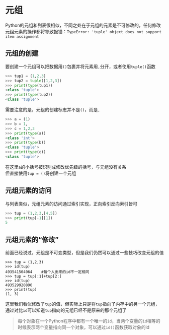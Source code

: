 # 元组

Python的元组和列表很相似，不同之处在于元组的元素是不可修改的，任何修改元组元素的操作都将导致报错：`TypeError: 'tuple' object does not support item assignment`

## 元组的创建

要创建一个元组可以把数据用`()`包裹并将元素用`,`分开，或者使用`tuple()`函数
```python
>>> tup1 = (1,2,3)
>>> tup2 = tuple([1,2,3])
>>> print(type(tup1))
<class 'tuple'>
>>> print(type(tup2))
<class 'tuple'>
```

需要注意的是，元组的创建标志并不是`()`，而是`,`
```python
>>> a = (1)
>>> b = 1,
>>> c = 1,2,3
>>> print(type(a))
<class 'int'>
>>> print(type(b))
<class 'tuple'>
>>> print(type(c))
<class 'tuple'>
```
在这里`a`的小括号被识别成修改优先级的括号，与元组没有关系<br>
但直接使用`tup = ()`将创建一个元组

## 元组元素的访问

与列表类似，元组元素的访问通过索引实现，正向索引反向索引皆可
```python
>>> tup = (1,2,3,[4,5])
>>> print(tup[-1][1])
5
```
## 元组元素的“修改”

前面已经说过，元组是不可变类型，但是我们仍然可以通过一些技巧改变元组的值

```
>>> tup = (1,2,3)
>>> id(tup)
493541504064    #每个人出来的id不一定相同
>>> tup = tup[:1]+tup[2:]
>>> id(tup)
493529920896
>>> print(tup)
(1, 3)
```

这里我们看似修改了`tup`的值，但实际上只是将`tup`指向了内存中的另一个元组，通过对比`id`可以知道`tup`指向的元组已经不是原来的那个元组了
> 每个对象在一个Python程序中都有一个唯一的`id`，当两个变量的`id`相等的时候表示两个变量指向同一个对象，可以通过`id()`函数获取对象的id
